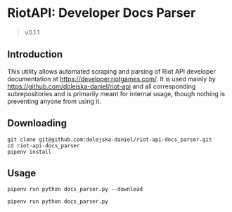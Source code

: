 # RiotAPI: Developer Docs Parser
> v0.1.1

## Introduction
This utility allows automated scraping and parsing of Riot API developer documentation at
https://developer.riotgames.com/.
It is used mainly by https://github.com/dolejska-daniel/riot-api and all corresponding subrepositories and is primarily
meant for internal usage, though nothing is preventing anyone from using it.

## Downloading
```shell
git clone git@github.com:dolejska-daniel/riot-api-docs_parser.git
cd riot-api-docs_parser
pipenv install
```

## Usage
```shell
pipenv run python docs_parser.py --download
```

```shell
pipenv run python docs_parser.py
```
